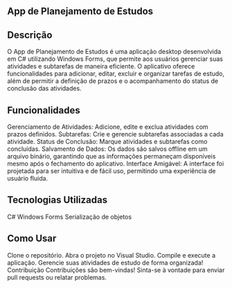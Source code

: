 <!-- Bem-vindo 🚀 -->

## App de Planejamento de Estudos

## Descrição

O App de Planejamento de Estudos é uma aplicação desktop desenvolvida em C# utilizando Windows Forms, que permite aos usuários gerenciar suas atividades e subtarefas de maneira eficiente. O aplicativo oferece funcionalidades para adicionar, editar, excluir e organizar tarefas de estudo, além de permitir a definição de prazos e o acompanhamento do status de conclusão das atividades.

## Funcionalidades

Gerenciamento de Atividades: Adicione, edite e exclua atividades com prazos definidos.
Subtarefas: Crie e gerencie subtarefas associadas a cada atividade.
Status de Conclusão: Marque atividades e subtarefas como concluídas.
Salvamento de Dados: Os dados são salvos offline em um arquivo binário, garantindo que as informações permaneçam disponíveis mesmo após o fechamento do aplicativo.
Interface Amigável: A interface foi projetada para ser intuitiva e de fácil uso, permitindo uma experiência de usuário fluida.

## Tecnologias Utilizadas

C#
Windows Forms
Serialização de objetos

## Como Usar

Clone o repositório.
Abra o projeto no Visual Studio.
Compile e execute a aplicação.
Gerencie suas atividades de estudo de forma organizada!
Contribuição
Contribuições são bem-vindas! Sinta-se à vontade para enviar pull requests ou relatar problemas.
